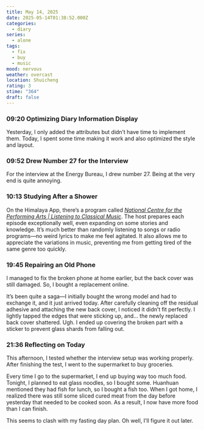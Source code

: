 ```yaml
---
title: May 14, 2025
date: 2025-05-14T01:38:52.000Z
categories:
  - diary
series:
  - alone
tags:
  - fix
  - buy
  - music
mood: nervous
weather: overcast
location: Shuicheng
rating: 3
stime: "364"
draft: false
---
```


### 09:20 Optimizing Diary Information Display  

Yesterday, I only added the attributes but didn’t have time to implement them. Today, I spent some time making it work and also optimized the style and layout.  

### 09:52 Drew Number 27 for the Interview  

For the interview at the Energy Bureau, I drew number 27. Being at the very end is quite annoying.  

### 10:13 Studying After a Shower  

On the Himalaya App, there’s a program called [*National Centre for the Performing Arts | Listening to Classical Music*](https://m.ximalaya.com/album/2801256?from=pc). The host prepares each episode exceptionally well, even expanding on some stories and knowledge. It’s much better than randomly listening to songs or radio programs—no weird lyrics to make me feel agitated. It also allows me to appreciate the variations in music, preventing me from getting tired of the same genre too quickly.  

### 19:45 Repairing an Old Phone  

I managed to fix the broken phone at home earlier, but the back cover was still damaged. So, I bought a replacement online.  

It’s been quite a saga—I initially bought the wrong model and had to exchange it, and it just arrived today. After carefully cleaning off the residual adhesive and attaching the new back cover, I noticed it didn’t fit perfectly. I lightly tapped the edges that were sticking up, and... the newly replaced back cover shattered. Ugh. I ended up covering the broken part with a sticker to prevent glass shards from falling out.  

### 21:36 Reflecting on Today  

This afternoon, I tested whether the interview setup was working properly. After finishing the test, I went to the supermarket to buy groceries.  

Every time I go to the supermarket, I end up buying way too much food. Tonight, I planned to eat glass noodles, so I bought some. Huanhuan mentioned they had fish for lunch, so I bought a fish too. When I got home, I realized there was still some sliced cured meat from the day before yesterday that needed to be cooked soon. As a result, I now have more food than I can finish.  

This seems to clash with my fasting day plan. Oh well, I’ll figure it out later. 